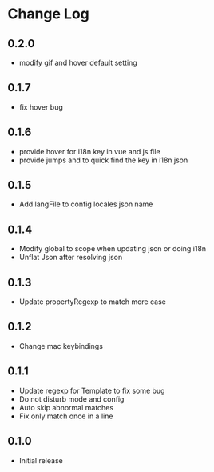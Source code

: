 # Change Log

## 0.2.0
- modify gif and hover default setting

## 0.1.7
- fix hover bug

## 0.1.6
- provide hover for i18n key in vue and js file
- provide jumps and to quick find the key in i18n json

## 0.1.5
- Add langFile to config locales json name

## 0.1.4
- Modify global to scope when updating json or doing i18n
- Unflat Json after resolving json

## 0.1.3
- Update propertyRegexp to match more case


## 0.1.2
- Change mac keybindings

## 0.1.1
- Update regexp for Template to fix some bug
- Do not disturb mode and config
- Auto skip abnormal matches
- Fix only match once in a line

## 0.1.0
- Initial release
